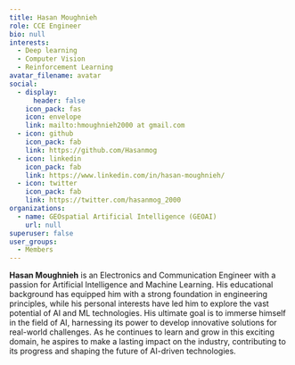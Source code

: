 ```yaml
---
title: Hasan Moughnieh
role: CCE Engineer
bio: null
interests:
  - Deep learning
  - Computer Vision
  - Reinforcement Learning
avatar_filename: avatar
social:
  - display:
      header: false
    icon_pack: fas
    icon: envelope
    link: mailto:hmoughnieh2000 at gmail.com
  - icon: github
    icon_pack: fab
    link: https://github.com/Hasanmog
  - icon: linkedin
    icon_pack: fab
    link: https://www.linkedin.com/in/hasan-moughnieh/
  - icon: twitter
    icon_pack: fab
    link: https://twitter.com/hasanmog_2000
organizations:
  - name: GEOspatial Artificial Intelligence (GEOAI)
    url: null
superuser: false
user_groups:
  - Members
---
```


**Hasan Moughnieh** is an Electronics and Communication Engineer with a passion for Artificial Intelligence and Machine Learning. His educational background has equipped him with a strong foundation in engineering principles, while his personal interests have led him to explore the vast potential of AI and ML technologies. His ultimate goal is to immerse himself in the field of AI, harnessing its power to develop innovative solutions for real-world challenges. As he continues to learn and grow in this exciting domain, he aspires to make a lasting impact on the industry, contributing to its progress and shaping the future of AI-driven technologies.